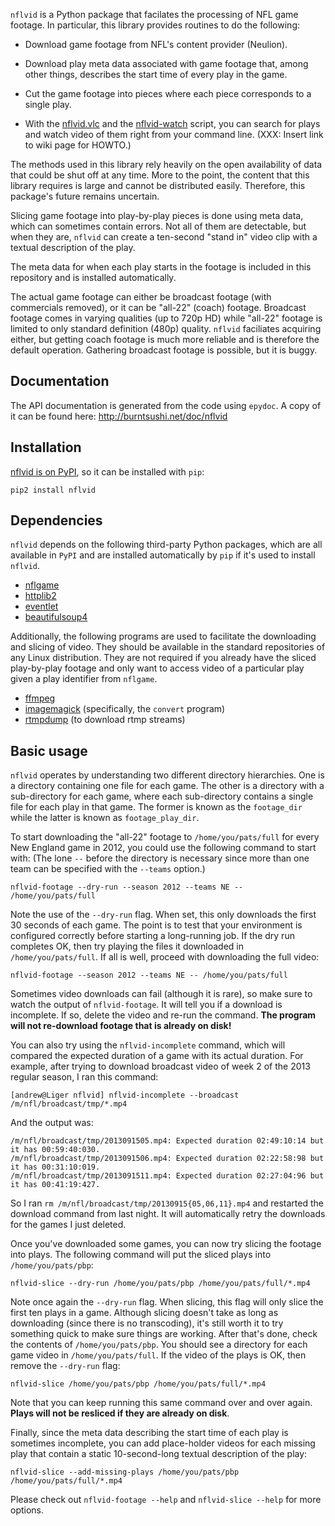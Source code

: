 `nflvid` is a Python package that facilates the processing of NFL game footage. 
In particular, this library provides routines to do the following:

  - Download game footage from NFL's content provider (Neulion).

  - Download play meta data associated with game footage that, among other 
    things, describes the start time of every play in the game.

  - Cut the game footage into pieces where each piece corresponds to a single 
    play.

  - With the [nflvid.vlc](http://pdoc.burntsushi.net/nflvid/vlc.m.html) and
    the [nflvid-watch](https://github.com/BurntSushi/nflvid/blob/master/scripts/nflvid-watch) script, you can search for plays and watch video of them right from your
    command line. (XXX: Insert link to wiki page for HOWTO.)

The methods used in this library rely heavily on the open availability of data 
that could be shut off at any time. More to the point, the content that this 
library requires is large and cannot be distributed easily. Therefore, this 
package's future remains uncertain.

Slicing game footage into play-by-play pieces is done using meta data, which 
can sometimes contain errors. Not all of them are detectable, but when they 
are, `nflvid` can create a ten-second "stand in" video clip with a textual 
description of the play.

The meta data for when each play starts in the footage is included in this 
repository and is installed automatically.

The actual game footage can either be broadcast footage (with commercials 
removed), or it can be "all-22" (coach) footage. Broadcast footage comes in 
varying qualities (up to 720p HD) while "all-22" footage is limited to only 
standard definition (480p) quality. `nflvid` faciliates acquiring either, but 
getting coach footage is much more reliable and is therefore the default 
operation. Gathering broadcast footage is possible, but it is buggy.


## Documentation

The API documentation is generated from the code using `epydoc`. A copy of
it can be found here: http://burntsushi.net/doc/nflvid


## Installation

[nflvid is on PyPI](https://pypi.python.org/pypi/nflvid), so it can be 
installed with `pip`:

    pip2 install nflvid


## Dependencies

`nflvid` depends on the following third-party Python packages, which are all 
available in `PyPI` and are installed automatically by `pip` if it's used to 
install `nflvid`.

* [nflgame](https://pypi.python.org/pypi/nflgame)
* [httplib2](https://pypi.python.org/pypi/httplib2)
* [eventlet](https://pypi.python.org/pypi/eventlet)
* [beautifulsoup4](https://pypi.python.org/pypi/beautifulsoup4)

Additionally, the following programs are used to facilitate the downloading and 
slicing of video. They should be available in the standard repositories of any 
Linux distribution. They are not required if you already have the sliced 
play-by-play footage and only want to access video of a particular play given a 
play identifier from `nflgame`.

* [ffmpeg](http://www.ffmpeg.org)
* [imagemagick](http://www.imagemagick.org/) (specifically, the `convert` 
  program)
* [rtmpdump](http://www.imagemagick.org/) (to download rtmp streams)


## Basic usage

`nflvid` operates by understanding two different directory hierarchies. One is 
a directory containing one file for each game. The other is a directory with a 
sub-directory for each game, where each sub-directory contains a single file 
for each play in that game. The former is known as the `footage_dir` while the 
latter is known as `footage_play_dir`.

To start downloading the "all-22" footage to `/home/you/pats/full` for 
every New England game in 2012, you could use the following command to start 
with: (The lone `--` before the directory is necessary since more than one team 
can be specified with the `--teams` option.)

    nflvid-footage --dry-run --season 2012 --teams NE -- /home/you/pats/full

Note the use of the `--dry-run` flag. When set, this only downloads the first 
30 seconds of each game. The point is to test that your environment is 
configured correctly before starting a long-running job. If the dry run 
completes OK, then try playing the files it downloaded in 
`/home/you/pats/full`. If all is well, proceed with downloading the full 
video:

    nflvid-footage --season 2012 --teams NE -- /home/you/pats/full

Sometimes video downloads can fail (although it is rare), so make sure to watch 
the output of `nflvid-footage`. It will tell you if a download is incomplete. 
If so, delete the video and re-run the command. **The program will not 
re-download footage that is already on disk!**

You can also try using the `nflvid-incomplete` command, which will compared the 
expected duration of a game with its actual duration. For example, after trying
to download broadcast video of week 2 of the 2013 regular season, I ran this 
command:

    [andrew@Liger nflvid] nflvid-incomplete --broadcast /m/nfl/broadcast/tmp/*.mp4

And the output was:

    /m/nfl/broadcast/tmp/2013091505.mp4: Expected duration 02:49:10:14 but it has 00:59:40:030.
    /m/nfl/broadcast/tmp/2013091506.mp4: Expected duration 02:22:58:98 but it has 00:31:10:019.
    /m/nfl/broadcast/tmp/2013091511.mp4: Expected duration 02:27:04:96 but it has 00:41:19:427.

So I ran `rm /m/nfl/broadcast/tmp/20130915{05,06,11}.mp4` and restarted the 
download command from last night. It will automatically retry the downloads for 
the games I just deleted.

Once you've downloaded some games, you can now try slicing the footage into 
plays. The following command will put the sliced plays into 
`/home/you/pats/pbp`:

    nflvid-slice --dry-run /home/you/pats/pbp /home/you/pats/full/*.mp4

Note once again the `--dry-run` flag. When slicing, this flag will only slice 
the first ten plays in a game. Although slicing doesn't take as long as 
downloading (since there is no transcoding), it's still worth it to try 
something quick to make sure things are working. After that's done, check the 
contents of `/home/you/pats/pbp`. You should see a directory for each game 
video in `/home/you/pats/full`. If the video of the plays is OK, then 
remove the `--dry-run` flag:

    nflvid-slice /home/you/pats/pbp /home/you/pats/full/*.mp4

Note that you can keep running this same command over and over again. **Plays 
will not be resliced if they are already on disk**.

Finally, since the meta data describing the start time of each play is 
sometimes incomplete, you can add place-holder videos for each missing play 
that contain a static 10-second-long textual description of the play:

    nflvid-slice --add-missing-plays /home/you/pats/pbp /home/you/pats/full/*.mp4

Please check out `nflvid-footage --help` and `nflvid-slice --help` for more 
options.

